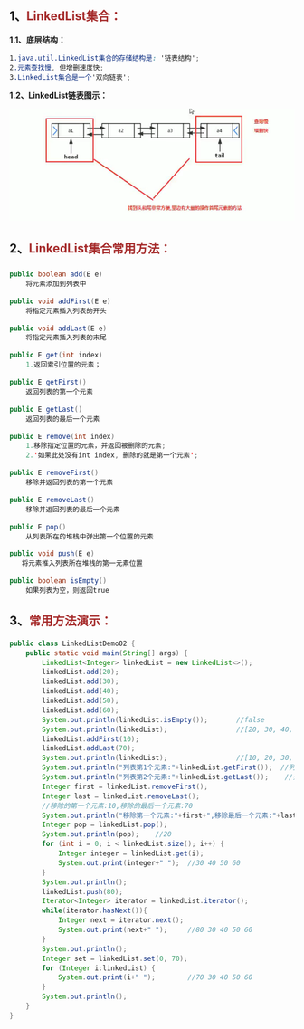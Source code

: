 ## 1、<span style="color:brown">LinkedList<E>集合：</span>

**1.1、底层结构：**

```scss
1.java.util.LinkedList集合的存储结构是: '链表结构';
2.元素查找慢, 但增删速度快;
3.LinkedList集合是一个'双向链表';
```

**1.2、LinkedList链表图示：**

![LinkedList链表结构](https://raw.githubusercontent.com/root-bine/image/main/Typora-image/LinkedList%E9%93%BE%E8%A1%A8%E7%BB%93%E6%9E%84.png)



## 2、<span style="color:brown">LinkedList集合常用方法：</span>

### <!--LinkedList集合可以使用List集合与Collection集合中的方法，此处省略-->

```java
public boolean add(E e)
    将元素添加到列表中
```

```java
public void addFirst(E e)
    将指定元素插入列表的开头
```

```java
public void addLast(E e)
    将指定元素插入列表的末尾
```

```java
public E get(int index)
    1.返回索引位置的元素；
```

```java
public E getFirst()
    返回列表的第一个元素
```

```java
public E getLast()
    返回列表的最后一个元素
```

```java
public E remove(int index)
    1.移除指定位置的元素，并返回被删除的元素;
	2.'如果此处没有int index, 删除的就是第一个元素';
```

```java
public E removeFirst()
    移除并返回列表的第一个元素
```

```java
public E removeLast()
    移除并返回列表的最后一个元素
```

```java
public E pop()
    从列表所在的堆栈中弹出第一个位置的元素
```

```java
public void push(E e)
   将元素推入列表所在堆栈的第一元素位置
```

```java
public boolean isEmpty()
    如果列表为空，则返回true
```



## 3、<span style="color:brown">常用方法演示：</span>

```java
public class LinkedListDemo02 {
    public static void main(String[] args) {
        LinkedList<Integer> linkedList = new LinkedList<>();
        linkedList.add(20);
        linkedList.add(30);
        linkedList.add(40);
        linkedList.add(50);
        linkedList.add(60);
        System.out.println(linkedList.isEmpty());		//false
        System.out.println(linkedList);					//[20, 30, 40, 50, 60]
        linkedList.addFirst(10);
        linkedList.addLast(70);
        System.out.println(linkedList);					//[10, 20, 30, 40, 50, 60, 70]
        System.out.println("列表第1个元素:"+linkedList.getFirst());  //列表第1个元素:10
        System.out.println("列表第2个元素:"+linkedList.getLast());	//列表第2个元素:70
        Integer first = linkedList.removeFirst();
        Integer last = linkedList.removeLast();
        //移除的第一个元素:10,移除的最后一个元素:70
        System.out.println("移除第一个元素:"+first+",移除最后一个元素:"+last);
        Integer pop = linkedList.pop();
        System.out.println(pop);	//20
        for (int i = 0; i < linkedList.size(); i++) {
            Integer integer = linkedList.get(i);
            System.out.print(integer+" ");	//30 40 50 60
        }
        System.out.println();
        linkedList.push(80);
        Iterator<Integer> iterator = linkedList.iterator();
        while(iterator.hasNext()){
            Integer next = iterator.next();
            System.out.print(next+" ");		//80 30 40 50 60 
        }
        System.out.println();
        Integer set = linkedList.set(0, 70);
        for (Integer i:linkedList) {
            System.out.print(i+" ");		//70 30 40 50 60 
        }
        System.out.println();
    }
}
```

